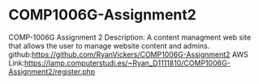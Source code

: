 # COMP1006G-Assignment2
COMP-1006G Assignment 2
Description: A content managment web site that allows the user to manage website content and admins.
github:https://github.com/RyanVickers/COMP1006G-Assignment2
AWS Link:https://lamp.computerstudi.es/~Ryan_D1111810/COMP1006G-Assignment2/register.php
